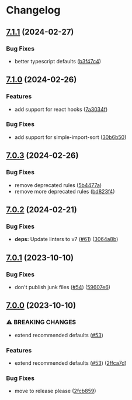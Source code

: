 # Changelog

## [7.1.1](https://github.com/sanity-io/eslint-config-sanity/compare/v7.1.0...v7.1.1) (2024-02-27)


### Bug Fixes

* better typescript defaults ([b3f47c4](https://github.com/sanity-io/eslint-config-sanity/commit/b3f47c4b1ff551ddf64ca5429009619ea4fb42fd))

## [7.1.0](https://github.com/sanity-io/eslint-config-sanity/compare/v7.0.3...v7.1.0) (2024-02-26)


### Features

* add support for react hooks ([7a3034f](https://github.com/sanity-io/eslint-config-sanity/commit/7a3034fae51b39a22dfe35e3627b9ce420a12396))


### Bug Fixes

* add support for simple-import-sort ([30b6b50](https://github.com/sanity-io/eslint-config-sanity/commit/30b6b507b7c78f076c9a6dd88a32a5bca0a14f77))

## [7.0.3](https://github.com/sanity-io/eslint-config-sanity/compare/v7.0.2...v7.0.3) (2024-02-26)


### Bug Fixes

* remove deprecated rules ([5b4477a](https://github.com/sanity-io/eslint-config-sanity/commit/5b4477a7176dd9b7c0720474379fa69f253d7021))
* remove more deprecated rules ([bd823f4](https://github.com/sanity-io/eslint-config-sanity/commit/bd823f45f9fe66724aa955f7e6591a54dbae7b68))

## [7.0.2](https://github.com/sanity-io/eslint-config-sanity/compare/v7.0.1...v7.0.2) (2024-02-21)


### Bug Fixes

* **deps:** Update linters to v7 ([#61](https://github.com/sanity-io/eslint-config-sanity/issues/61)) ([3064a8b](https://github.com/sanity-io/eslint-config-sanity/commit/3064a8b644a003cf16d5781cb88c2b2630f1415f))

## [7.0.1](https://github.com/sanity-io/eslint-config-sanity/compare/v7.0.0...v7.0.1) (2023-10-10)


### Bug Fixes

* don't publish junk files ([#54](https://github.com/sanity-io/eslint-config-sanity/issues/54)) ([59607e6](https://github.com/sanity-io/eslint-config-sanity/commit/59607e681f58009049f034d176b9527212745307))

## [7.0.0](https://github.com/sanity-io/eslint-config-sanity/compare/v6.0.0...v7.0.0) (2023-10-10)


### ⚠ BREAKING CHANGES

* extend recommended defaults ([#53](https://github.com/sanity-io/eslint-config-sanity/issues/53))

### Features

* extend recommended defaults ([#53](https://github.com/sanity-io/eslint-config-sanity/issues/53)) ([2ffca7d](https://github.com/sanity-io/eslint-config-sanity/commit/2ffca7d9ed9f2b40789fb9e23f207ac032cc73da))


### Bug Fixes

* move to release please ([2fcb859](https://github.com/sanity-io/eslint-config-sanity/commit/2fcb859ec3937a312c288dc2d9ddd830933ecec8))
